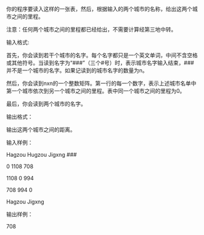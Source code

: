 你的程序要读入这样的一张表，然后，根据输入的两个城市的名称，给出这两个城市之间的里程。



注意：任何两个城市之间的里程都已经给出，不需要计算经第三地中转。



输入格式:

首先，你会读到若干个城市的名字。每个名字都只是一个英文单词，中间不含空格或其他符号。当读到名字为“###”（三个#号）时，表示城市名字输入结束，###并不是一个城市的名字。如果记读到的城市名字的数量为n。

然后，你会读到nxn的一个整数矩阵。第一行的每一个数字，表示上述城市名单中第一个城市依次到另一个城市之间的里程。表中同一个城市之间的里程为0。

最后，你会读到两个城市的名字。



输出格式：

输出这两个城市之间的距离。



输入样例：

Hagzou	Hugzou	Jigxng    ###

0	1108	708

1108	0	994

708	994	0

Hagzou    Jigxng



输出样例：

708
